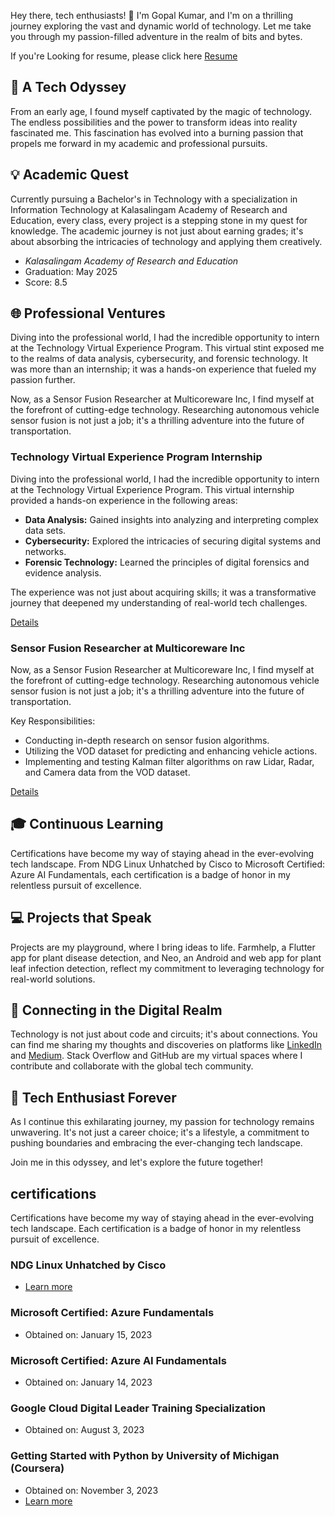 Hey there, tech enthusiasts! 👋 I'm Gopal Kumar, and I'm on a thrilling journey exploring the vast and dynamic world of technology. Let me take you through my passion-filled adventure in the realm of bits and bytes.

If you're Looking for resume, please click here [Resume](https://bit.ly/gopalkumr-resume)

## 🚀 A Tech Odyssey

From an early age, I found myself captivated by the magic of technology. The endless possibilities and the power to transform ideas into reality fascinated me. This fascination has evolved into a burning passion that propels me forward in my academic and professional pursuits.

## 💡 Academic Quest

Currently pursuing a Bachelor's in Technology with a specialization in Information Technology at Kalasalingam Academy of Research and Education, every class, every project is a stepping stone in my quest for knowledge. The academic journey is not just about earning grades; it's about absorbing the intricacies of technology and applying them creatively.
- *Kalasalingam Academy of Research and Education*
- Graduation: May 2025
- Score: 8.5



## 🌐 Professional Ventures

Diving into the professional world, I had the incredible opportunity to intern at the Technology Virtual Experience Program. This virtual stint exposed me to the realms of data analysis, cybersecurity, and forensic technology. It was more than an internship; it was a hands-on experience that fueled my passion further.

Now, as a Sensor Fusion Researcher at Multicoreware Inc, I find myself at the forefront of cutting-edge technology. Researching autonomous vehicle sensor fusion is not just a job; it's a thrilling adventure into the future of transportation.

### Technology Virtual Experience Program Internship

Diving into the professional world, I had the incredible opportunity to intern at the Technology Virtual Experience Program. This virtual internship provided a hands-on experience in the following areas:

- **Data Analysis:** Gained insights into analyzing and interpreting complex data sets.
- **Cybersecurity:** Explored the intricacies of securing digital systems and networks.
- **Forensic Technology:** Learned the principles of digital forensics and evidence analysis.

The experience was not just about acquiring skills; it was a transformative journey that deepened my understanding of real-world tech challenges.

[Details](https://www.theforage.com/virtual-internships/prototype/FqFtWwQzNxJ8Qsh5H/Technology%20Consulting)

### Sensor Fusion Researcher at Multicoreware Inc

Now, as a Sensor Fusion Researcher at Multicoreware Inc, I find myself at the forefront of cutting-edge technology. Researching autonomous vehicle sensor fusion is not just a job; it's a thrilling adventure into the future of transportation.

Key Responsibilities:

- Conducting in-depth research on sensor fusion algorithms.
- Utilizing the VOD dataset for predicting and enhancing vehicle actions.
- Implementing and testing Kalman filter algorithms on raw Lidar, Radar, and Camera data from the VOD dataset.

[Details](https://multicorewareinc.com/)


## 🎓 Continuous Learning

Certifications have become my way of staying ahead in the ever-evolving tech landscape. From NDG Linux Unhatched by Cisco to Microsoft Certified: Azure AI Fundamentals, each certification is a badge of honor in my relentless pursuit of excellence.

## 💻 Projects that Speak

Projects are my playground, where I bring ideas to life. Farmhelp, a Flutter app for plant disease detection, and Neo, an Android and web app for plant leaf infection detection, reflect my commitment to leveraging technology for real-world solutions.

## 🔗 Connecting in the Digital Realm

Technology is not just about code and circuits; it's about connections. You can find me sharing my thoughts and discoveries on platforms like [LinkedIn](https://www.linkedin.com/in/gopalkumar0/) and [Medium](https://gopalkumr.medium.com/). Stack Overflow and GitHub are my virtual spaces where I contribute and collaborate with the global tech community.

## 🚀 Tech Enthusiast Forever

As I continue this exhilarating journey, my passion for technology remains unwavering. It's not just a career choice; it's a lifestyle, a commitment to pushing boundaries and embracing the ever-changing tech landscape.

Join me in this odyssey, and let's explore the future together!

## certifications

Certifications have become my way of staying ahead in the ever-evolving tech landscape. Each certification is a badge of honor in my relentless pursuit of excellence.

### NDG Linux Unhatched by Cisco
- [Learn more](https://www.netacad.com/)

### Microsoft Certified: Azure Fundamentals
- Obtained on: January 15, 2023

### Microsoft Certified: Azure AI Fundamentals
- Obtained on: January 14, 2023

### Google Cloud Digital Leader Training Specialization
- Obtained on: August 3, 2023

### Getting Started with Python by University of Michigan (Coursera)
- Obtained on: November 3, 2023
- [Learn more](#certifications)
